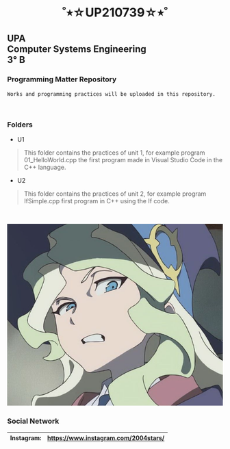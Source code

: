 <h1 align=center> 
˚⭒☆UP210739☆⭒˚
</h1>

## UPA<br>Computer Systems Engineering<br>3° B

### Programming Matter Repository
```
Works and programming practices will be uploaded in this repository.
```
<br>

### Folders
- U1
> This folder contains the practices of unit 1, for example program 01_HelloWorld.cpp the first program made in Visual Studio Code in the C++ language.
- U2
> This folder contains the practices of unit 2, for example program IfSimple.cpp first program in C++ using the If code.
<br>

![):](imagen/wtf.jpg)
<br>

### Social Network
|Instagram: | https://www.instagram.com/2004stars/ |
|:--------- |:------------------------------------ |
